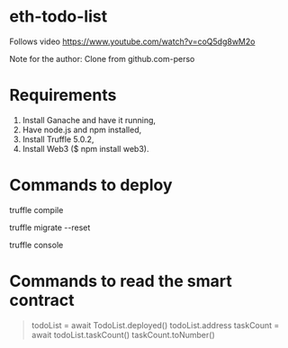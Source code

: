 # eth-todo-list

Follows video https://www.youtube.com/watch?v=coQ5dg8wM2o

Note for the author: Clone from github.com-perso


# Requirements

1. Install Ganache and have it running,
2. Have node.js and npm installed,
3. Install Truffle 5.0.2,
4. Install Web3 ($ npm install web3).


# Commands to deploy

truffle compile

truffle migrate --reset

truffle console


# Commands to read the smart contract

> todoList = await TodoList.deployed()
> todoList.address
> taskCount = await todoList.taskCount()
> taskCount.toNumber()
